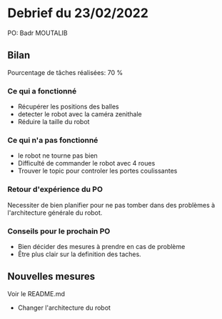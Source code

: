 # Debrief du 23/02/2022

PO: Badr MOUTALIB


## Bilan

Pourcentage de tâches réalisées: 70 %

### Ce qui a fonctionné

- Récupérer les positions des balles
- detecter le robot avec la caméra zenithale
- Réduire la taille du robot


### Ce qui n'a pas fonctionné

- le robot ne tourne pas bien
- Difficulté de commander le robot avec 4 roues
- Trouver le topic pour controler les portes coulissantes

### Retour d'expérience du PO

Necessiter de bien planifier pour ne pas tomber dans des problèmes à l'architecture générale du robot.


### Conseils pour le prochain PO

- Bien décider des mesures à prendre en cas de problème
- Être plus clair sur la definition des taches.


## Nouvelles mesures

Voir le README.md
- Changer l'architecture du robot
